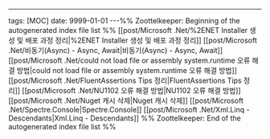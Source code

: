 ---

tags: [MOC] date: 9999-01-01 ---%% Zoottelkeeper: Beginning of the autogenerated
index file list %% [[post/Microsoft .Net/%2ENET Installer 생성 및 배포 과정
정리|%2ENET Installer 생성 및 배포 과정 정리]] [[post/Microsoft
.Net/비동기(Async) - Async, Await|비동기(Async) - Async, Await]]
[[post/Microsoft .Net/could not load file or assembly system.runtime 오류 해결
방법|could not load file or assembly system.runtime 오류 해결 방법]]
[[post/Microsoft .Net/FluentAssertions Tips 정리|FluentAssertions Tips 정리]]
[[post/Microsoft .Net/NU1102 오류 해결 방법|NU1102 오류 해결 방법]]
[[post/Microsoft .Net/Nuget 캐시 삭제|Nuget 캐시 삭제]] [[post/Microsoft
.Net/Spectre.Console|Spectre.Console]] [[post/Microsoft .Net/Xml.Linq -
Descendants|Xml.Linq - Descendants]] %% Zoottelkeeper: End of the autogenerated
index file list %%
